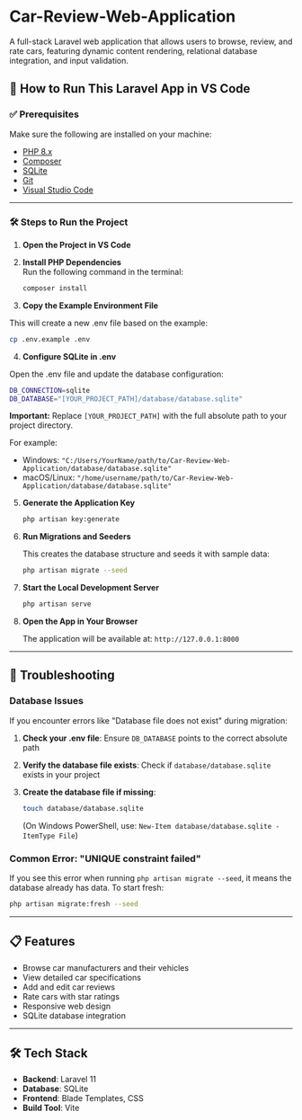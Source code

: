 # Car-Review-Web-Application  

A full-stack Laravel web application that allows users to browse, review, and rate cars, featuring dynamic content rendering, relational database integration, and input validation.

## 🚀 How to Run This Laravel App in VS Code

### ✅ Prerequisites  

Make sure the following are installed on your machine:

- [PHP 8.x](https://www.php.net/downloads)  
- [Composer](https://getcomposer.org/)  
- [SQLite](https://www.sqlite.org/)  
- [Git](https://git-scm.com/)  
- [Visual Studio Code](https://code.visualstudio.com/)  

---

### 🛠️ Steps to Run the Project

1. **Open the Project in VS Code**

2. **Install PHP Dependencies**  
   Run the following command in the terminal:

   ```bash
   composer install
   ```

3. **Copy the Example Environment File**  

This will create a new .env file based on the example:

   ```bash
   cp .env.example .env
   ```

4. **Configure SQLite in .env**  

Open the .env file and update the database configuration:

   ```bash
   DB_CONNECTION=sqlite
   DB_DATABASE="[YOUR_PROJECT_PATH]/database/database.sqlite"
   ```

   **Important:** Replace `[YOUR_PROJECT_PATH]` with the full absolute path to your project directory.

   For example:

- Windows: `"C:/Users/YourName/path/to/Car-Review-Web-Application/database/database.sqlite"`
- macOS/Linux: `"/home/username/path/to/Car-Review-Web-Application/database/database.sqlite"`

5. **Generate the Application Key**  

   ```bash
   php artisan key:generate
   ```

6. **Run Migrations and Seeders**  

   This creates the database structure and seeds it with sample data:

      ```bash
   php artisan migrate --seed
   ```

7. **Start the Local Development Server**

   ```bash
   php artisan serve
   ```

8. **Open the App in Your Browser**  

   The application will be available at: `http://127.0.0.1:8000`

---

## 🔧 Troubleshooting

### Database Issues

If you encounter errors like "Database file does not exist" during migration:

1. **Check your .env file**: Ensure `DB_DATABASE` points to the correct absolute path
2. **Verify the database file exists**: Check if `database/database.sqlite` exists in your project
3. **Create the database file if missing**:

   ```bash
   touch database/database.sqlite
   ```

   (On Windows PowerShell, use: `New-Item database/database.sqlite -ItemType File`)

### Common Error: "UNIQUE constraint failed"

If you see this error when running `php artisan migrate --seed`, it means the database already has data. To start fresh:

```bash
php artisan migrate:fresh --seed
```

---

## 📋 Features

- Browse car manufacturers and their vehicles
- View detailed car specifications
- Add and edit car reviews
- Rate cars with star ratings
- Responsive web design
- SQLite database integration

---

## 🛠️ Tech Stack

- **Backend**: Laravel 11
- **Database**: SQLite
- **Frontend**: Blade Templates, CSS
- **Build Tool**: Vite
